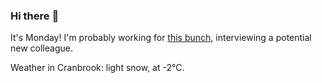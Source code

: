 ### Hi there :wave:

It's Monday! I'm probably working for [this bunch](https://github.com/kohofinancial), interviewing a potential new colleague.

Weather in Cranbrook: light snow, at -2°C.
